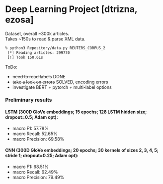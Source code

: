 # Deep Learning Project [dtrizna, ezosa]

Dataset, overall ~300k articles.  
Takes ~150s to read & parse XML data.

```bash
% python3 Repository/data.py REUTERS_CORPUS_2
 [*] Reading articles: 299770
 [!] Took 150.61s
```

ToDo:

- ~~need to read labels~~ DONE
- ~~take a look on errors~~ SOLVED, encoding errors
- investigate BERT + pytorch + multi-label options

### Preliminary results 

#### LSTM (300D GloVe embeddings; 15 epochs; 128 LSTM hidden size; dropout=0.5; Adam opt):
 - macro F1: 57.78%
 - macro Recall: 52.65%
 - macro Precision: 69.58%


#### CNN (300D GloVe embeddings; 20 epochs; 30 kernels of sizes 2, 3, 4, 5; stride 1; dropout=0.25; Adam opt):
 - macro F1: 68.51%
 - macro Recall: 62.49%
 - macro Precision: 79.49%
